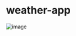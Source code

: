 # weather-app
![image](https://github.com/user-attachments/assets/4d2ce96f-43b7-4d59-9d82-ace3588bff11)

